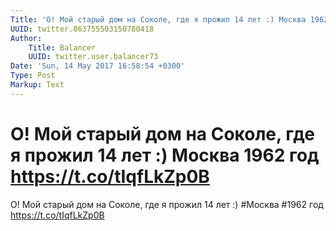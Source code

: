 ```yaml
---
Title: 'О! Мой старый дом на Соколе, где я прожил 14 лет :) Москва 1962 год https://t.co/tIqfLkZp0B'
UUID: twitter.863755503150780418
Author:
    Title: Balancer
    UUID: twitter.user.balancer73
Date: 'Sun, 14 May 2017 16:58:54 +0300'
Type: Post
Markup: Text
---
```


# О! Мой старый дом на Соколе, где я прожил 14 лет :) Москва 1962 год https://t.co/tIqfLkZp0B

О! Мой старый дом на Соколе, где я прожил 14 лет :) #Москва
#1962 год https://t.co/tIqfLkZp0B